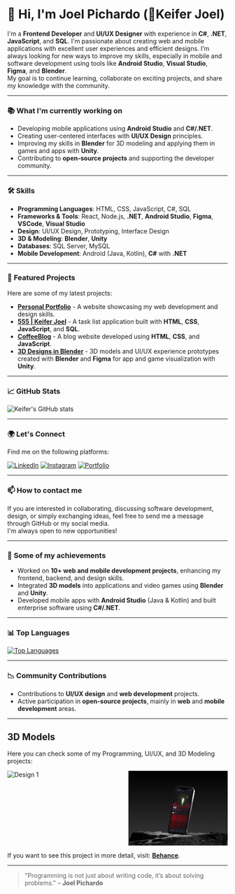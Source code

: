 # 👋 Hi, I'm **Joel Pichardo** (🦇Keifer Joel)

I'm a **Frontend Developer** and **UI/UX Designer** with experience in **C#**, **.NET**, **JavaScript**, and **SQL**. I'm passionate about creating web and mobile applications with excellent user experiences and efficient designs. I’m always looking for new ways to improve my skills, especially in mobile and software development using tools like **Android Studio**, **Visual Studio**, **Figma**, and **Blender**.  
My goal is to continue learning, collaborate on exciting projects, and share my knowledge with the community.

---

### 📚 **What I'm currently working on**
- Developing mobile applications using **Android Studio** and **C#/.NET**.
- Creating user-centered interfaces with **UI/UX Design** principles.
- Improving my skills in **Blender** for 3D modeling and applying them in games and apps with **Unity**.
- Contributing to **open-source projects** and supporting the developer community.

---

### 🛠️ **Skills**
- **Programming Languages**: HTML, CSS, JavaScript, C#, SQL
- **Frameworks & Tools**: React, Node.js, **.NET**, **Android Studio**, **Figma**, **VSCode**, **Visual Studio**
- **Design**: UI/UX Design, Prototyping, Interface Design
- **3D & Modeling**: **Blender**, **Unity**
- **Databases**: SQL Server, MySQL
- **Mobile Development**: Android (Java, Kotlin), **C#** with **.NET**

---

### 🚀 **Featured Projects**
Here are some of my latest projects:

- [**Personal Portfolio**](https://keiferjoel.github.io/Joel-Pichardo-Portfolio/) - A website showcasing my web development and design skills.
- [**555 | Keifer Joel**](https://keiferjoel.wuaze.com/) - A task list application built with **HTML**, **CSS**, **JavaScript**, and **SQL**.
- [**CoffeeBlog**](https://github.com/KeiferJoel/CoffeeBlog) - A blog website developed using **HTML**, **CSS**, and **JavaScript**.
- [**3D Designs in Blender**](https://www.behance.net/joelitojt) - 3D models and UI/UX experience prototypes created with **Blender** and **Figma** for app and game visualization with **Unity**.

---

### 📈 **GitHub Stats**

![Keifer's GitHub stats](https://github-readme-stats.vercel.app/api?username=KeiferJoel&show_icons=true&hide_title=true&count_private=true&theme=dark)

---

### 🌍 **Let's Connect**

Find me on the following platforms:

[![LinkedIn](https://img.shields.io/badge/LinkedIn-0077B5?style=for-the-badge&logo=linkedin&logoColor=white)](https://www.linkedin.com/in/joel-pichardo/)
[![Instagram](https://img.shields.io/badge/Instagram-E4405F?style=for-the-badge&logo=instagram&logoColor=white)](https://www.instagram.com/createdbykeifer/)
[![Portfolio](https://img.shields.io/badge/Portfolio-000000?style=for-the-badge&logo=github&logoColor=white)](https://keiferjoel.github.io/Joel-Pichardo-Portfolio/)

---

### 📫 **How to contact me**
If you are interested in collaborating, discussing software development, design, or simply exchanging ideas, feel free to send me a message through GitHub or my social media.  
I'm always open to new opportunities!

---

### 📝 **Some of my achievements**
- Worked on **10+ web and mobile development projects**, enhancing my frontend, backend, and design skills.
- Integrated **3D models** into applications and video games using **Blender** and **Unity**.
- Developed mobile apps with **Android Studio** (Java & Kotlin) and built enterprise software using **C#/.NET**.

---

### 📊 **Top Languages**

[![Top Languages](https://github-readme-stats.vercel.app/api/top-langs/?username=KeiferJoel&layout=compact&theme=dark)](https://github.com/KeiferJoel)

---

### 📉 **Community Contributions**
- Contributions to **UI/UX design** and **web development** projects.
- Active participation in **open-source projects**, mainly in **web** and **mobile development** areas.

---

## 3D Models

Here you can check some of my Programming, UI/UX, and 3D Modeling projects:

<div style="display: flex; justify-content: space-around;">
  <img src="/media/app design createdbyk.png" alt="Design 1" style="width: 45%; margin-right: 5%;">
  <img src="/media/app2 design createdbyk.png" alt="Design 2" style="width: 45%; margin-left: 5%;">
</div>

If you want to see this project in more detail, visit: **[Behance](https://www.behance.net/gallery/216372631/K-Player-Concept-UIUX-Design-App-Design)**.

---

> "Programming is not just about writing code, it’s about solving problems." – **Joel Pichardo**
